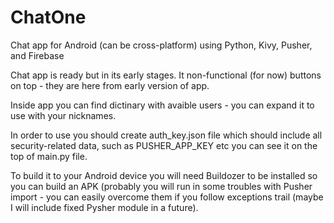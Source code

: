# ChatOne
Chat app for Android (can be cross-platform) using Python, Kivy, Pusher, and Firebase 

Chat app is ready but in its early stages. 
It non-functional (for now) buttons on top - they are here from early version of app.

Inside app you can find dictinary with avaible users - you can expand it to use with your nicknames.

In order to use you should create auth_key.json file which should include all security-related data, such as PUSHER_APP_KEY etc
you can see it on the top of main.py file.

To build it to your Android device you will need Buildozer to be installed so you can build an APK (probably you will run in some troubles with Pusher import - you can easily overcome them if you follow exceptions trail (maybe I will include fixed Pysher module in a future).
